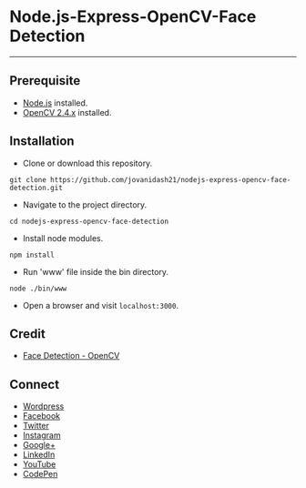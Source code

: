 # Node.js-Express-OpenCV-Face Detection
---

## Prerequisite
* [Node.js](https://nodejs.org/en/) installed.
* [OpenCV 2.4.x](http://opencv.org/) installed.

## Installation
* Clone or download this repository.
```
git clone https://github.com/jovanidash21/nodejs-express-opencv-face-detection.git
```
* Navigate to the project directory.
```
cd nodejs-express-opencv-face-detection
```
* Install node modules.
```
npm install
```
* Run 'www' file inside the bin directory.
```
node ./bin/www
```
* Open a browser and visit ```localhost:3000```.

## Credit
- [Face Detection - OpenCV](https://github.com/drejkim/face-detection-node-opencv)

## Connect
- [Wordpress](https://jovaniwarguez.wordpress.com/)
- [Facebook](https://facebook.com/jovani.cadornawarguez)
- [Twitter](https://twitter.com/jovanidash21)
- [Instagram](https://www.instagram.com/jovanidash21/)
- [Google+](https://plus.google.com/u/0/104385173780051504413)
- [LinkedIn](https://www.linkedin.com/in/jovani-warguez-827a8a11b?trk=nav_responsive_tab_profile_pic)
- [YouTube](https://www.youtube.com/channel/UCNiVxhbJ6Ku9keIjkQX3RRQ)
- [CodePen](http://codepen.io/jovanidash21/)
